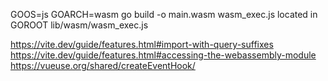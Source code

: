 GOOS=js GOARCH=wasm go build -o main.wasm
wasm_exec.js located in GOROOT lib/wasm/wasm_exec.js


https://vite.dev/guide/features.html#import-with-query-suffixes
https://vite.dev/guide/features.html#accessing-the-webassembly-module
https://vueuse.org/shared/createEventHook/
